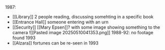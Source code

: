 1987:
- [[Library]] 2 people reading, discussing somehting in a specific book
- [[Entrance Hall]] someone entering with an urn
- [[Security]] [[Mary Epsen]]? with some image showing something to the camera ![[Pasted image 20250510041353.png]]
1988-92: no footage found
1993
- [[Alzara]] fortunes can be re-seen in 1993